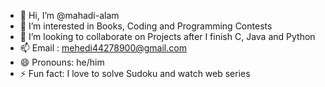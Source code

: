 - 👋 Hi, I’m @mahadi-alam
- 👀 I’m interested in Books, Coding and Programming Contests
- 💞️ I’m looking to collaborate on Projects after I finish C, Java and Python
- 📫 Email : mehedi44278900@gmail.com
- 😄 Pronouns: he/him
- ⚡ Fun fact: I love to solve Sudoku and watch web series


